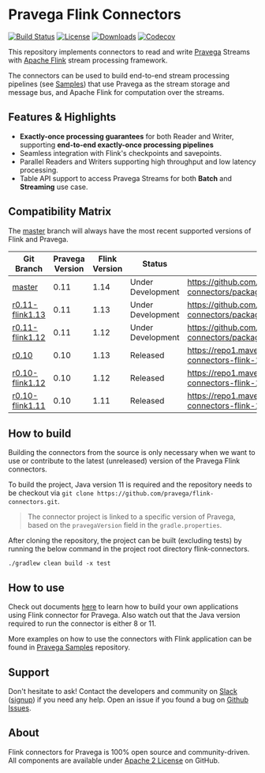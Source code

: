 <!--
Copyright Pravega Authors.

Licensed under the Apache License, Version 2.0 (the "License");
you may not use this file except in compliance with the License.
You may obtain a copy of the License at

    http://www.apache.org/licenses/LICENSE-2.0

Unless required by applicable law or agreed to in writing, software
distributed under the License is distributed on an "AS IS" BASIS,
WITHOUT WARRANTIES OR CONDITIONS OF ANY KIND, either express or implied.
See the License for the specific language governing permissions and
limitations under the License.
-->

# Pravega Flink Connectors

[![Build Status](https://img.shields.io/github/workflow/status/pravega/flink-connectors/build)](https://github.com/pravega/flink-connectors/actions/workflows/build.yml?query=branch%3Amaster) [![License](https://img.shields.io/github/license/pravega/flink-connectors)](https://github.com/pravega/flink-connectors/blob/master/LICENSE) [![Downloads](https://img.shields.io/github/downloads/pravega/flink-connectors/total)](https://github.com/pravega/flink-connectors/releases) [![Codecov](https://img.shields.io/codecov/c/github/pravega/flink-connectors)](https://app.codecov.io/gh/pravega/flink-connectors/)

This repository implements connectors to read and write [Pravega](http://pravega.io/) Streams with [Apache Flink](http://flink.apache.org/) stream processing framework.

The connectors can be used to build end-to-end stream processing pipelines (see [Samples](https://github.com/pravega/pravega-samples)) that use Pravega as the stream storage and message bus, and Apache Flink for computation over the streams.

## Features & Highlights

- **Exactly-once processing guarantees** for both Reader and Writer, supporting **end-to-end exactly-once processing pipelines**
- Seamless integration with Flink's checkpoints and savepoints.
- Parallel Readers and Writers supporting high throughput and low latency processing.
- Table API support to access Pravega Streams for both **Batch** and **Streaming** use case.

## Compatibility Matrix

The [master](https://github.com/pravega/flink-connectors) branch will always have the most recent
supported versions of Flink and Pravega.

| Git Branch | Pravega Version | Flink Version | Status | Artifact Link |
|-------------------------------------------------------------------------------------|------|------|-------------------|----------------------------------------------------------------------------------------|
| [master](https://github.com/pravega/flink-connectors)                               | 0.11 | 1.14 | Under Development | https://github.com/pravega/flink-connectors/packages/1076644|
| [r0.11-flink1.13](https://github.com/pravega/flink-connectors/tree/r0.11-flink1.13) | 0.11 | 1.13 | Under Development | https://github.com/pravega/flink-connectors/packages/910737 |
| [r0.11-flink1.12](https://github.com/pravega/flink-connectors/tree/r0.11-flink1.12) | 0.11 | 1.12 | Under Development | https://github.com/pravega/flink-connectors/packages/887087 |
| [r0.10](https://github.com/pravega/flink-connectors/tree/r0.9)                      | 0.10 | 1.13 | Released          | https://repo1.maven.org/maven2/io/pravega/pravega-connectors-flink-1.13_2.12/0.10.1/    |
| [r0.10-flink1.12](https://github.com/pravega/flink-connectors/tree/r0.9-flink1.10)  | 0.10 | 1.12 | Released          | https://repo1.maven.org/maven2/io/pravega/pravega-connectors-flink-1.12_2.12/0.10.1/    |
| [r0.10-flink1.11](https://github.com/pravega/flink-connectors/tree/r0.9-flink1.9)   | 0.10 | 1.11 | Released          | https://repo1.maven.org/maven2/io/pravega/pravega-connectors-flink-1.11_2.12/0.10.1/    |

## How to build

Building the connectors from the source is only necessary when we want to use or contribute to the latest (unreleased) version of the Pravega Flink connectors.

To build the project, Java version 11 is required and the repository needs to be checkout via `git clone https://github.com/pravega/flink-connectors.git`.

> The connector project is linked to a specific version of Pravega, based on the `pravegaVersion` field in the `gradle.properties`.

After cloning the repository, the project can be built (excluding tests) by running the below command in the project root directory flink-connectors.

```./gradlew clean build -x test```

## How to use

Check out documents [here](https://github.com/pravega/flink-connectors/blob/master/documentation/src/docs/dev-guide.md) to learn how to build your own applications using Flink connector for Pravega. Also watch out that the Java version required to run the connector is either 8 or 11.

More examples on how to use the connectors with Flink application can be found in [Pravega Samples](https://github.com/pravega/pravega-samples/tree/master/flink-connector-examples) repository.

## Support

Don't hesitate to ask! Contact the developers and community on [Slack](https://pravega-io.slack.com/) ([signup](https://pravega-slack-invite.herokuapp.com/)) if you need any help. Open an issue if you found a bug on [Github Issues](https://github.com/pravega/flink-connectors/issues).

## About

Flink connectors for Pravega is 100% open source and community-driven. All components are available
under [Apache 2 License](https://www.apache.org/licenses/LICENSE-2.0.html) on GitHub.

